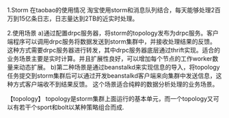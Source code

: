 1.Storm 在taobao的使用情况
淘宝使用storm和消息队列结合，每天能够处理2百万到15亿条日志，日志量达到2TB的近实时处理。

2.使用场景
a)通过配置drpc服务器，将storm的topology发布为drpc服务。客户端程序可以调用drpc服务将数据发送到storm集群中，并接收处理结果的反馈。
这种方式需要drpc服务器进行转发，其中drpc服务器底层通过thrift实现。适合的业务场景主要是实时计算。并且扩展性良好，可以增加每个节点的工作worker数量来动态扩展。
b)第二种场景是通过beanstalkd来实现信息的导入，将topology任务提交到storm集群后可以通过开发beanstalkd客户端来向集群中发送信息，这种方式客户端收不到结果反馈。
这个场景适合纯粹的数据分析处理的业务场景。



【topology】
topology是storm集群上面运行的基本单元，而一个topology又可以有若干个sport和bolt以某种策略组合而成.
